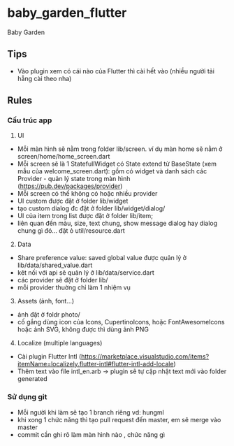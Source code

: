 # baby_garden_flutter

Baby Garden

## Tips
- Vào plugin xem có cái nào của Flutter thì cài hết vào (nhiều người tải hẵng cài theo nha)


## Rules
### Cấu trúc app
1. UI
- Mỗi màn hình sẽ nằm trong folder lib/screen. ví dụ màn home sẽ nằm ở screen/home/home_screen.dart
- Mỗi screen sẽ là 1 StatefullWidget có State extend từ BaseState (xem mẫu của welcome_screen.dart): gồm có widget và danh sách các Provider - quản lý state trong màn hình (https://pub.dev/packages/provider)
- Mỗi screen có thể không có hoặc nhiều provider
- UI custom được đặt ở folder lib/widget
- tạo custom dialog đc đặt ở folder lib/widget/dialog/
- UI của item trong list được đặt ở folder lib/item;
- liên quan đến màu, size, text chung, show message dialog hay dialog chung gì đó... đặt ỏ util/resource.dart

2. Data
- Share preference value: saved global value được quản lý ở lib/data/shared_value.dart
- kêt nối với api sẽ quản lý ở lib/data/service.dart
- các provider sẽ đặt ở folder lib/
- mỗi provider thuờng chỉ làm 1 nhiệm vụ

3. Assets (ảnh, font...)
- ảnh đặt ở foldr photo/
- cố gắng dùng icon của Icons, CupertinoIcons, hoặc FontAwesomeIcons hoặc ảnh SVG, không được thì dùng ảnh PNG

4. Localize (multiple languages)
- Cài plugin Flutter Intl (https://marketplace.visualstudio.com/items?itemName=localizely.flutter-intl#flutter-intl-add-locale)
- Thêm text vào file intl_en.arb -> plugin sẽ tự cập nhật text mới vào folder generated

### Sử dụng git
- Mỗi người khi làm sẽ tạo 1 branch riêng vd: hungml
- khi xong 1 chức năng thì tạo pull request đến master, em sẽ merge vào master
- commit cần ghi rõ làm màn hình nào , chức năng gì
